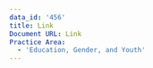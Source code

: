 ```yaml
---
data_id: '456'
title: Link
Document URL: Link
Practice Area:
  - 'Education, Gender, and Youth'
---
```

